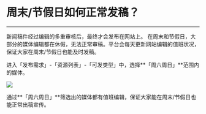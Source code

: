 # 周末/节假日如何正常发稿？

---

新闻稿件经过编辑的多重审核后，最终才会发布在网站上。
在周末和节假日，大部分的媒体编辑都在休假，无法正常审稿。平台会每天更新网站编辑的值班状况，保证大家在周末/节假日也能及时发稿。

进入「发布需求」-「资源列表」-「可发类型」中，选择**「周六周日」**范围内的媒体。

![](http://tc.seoipo.com/20180803153437.png)

通过**「周六周日」**筛选出的媒体都有值班编辑，保证大家能在周末/节假日也能正常出稿宣传。
